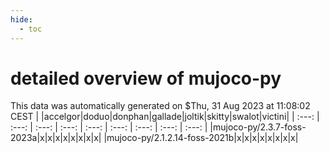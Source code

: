 ```yaml
---
hide:
  - toc
---
```


detailed overview of mujoco-py
==============================


This data was automatically generated on $Thu, 31 Aug 2023 at 11:08:02 CEST
| |accelgor|doduo|donphan|gallade|joltik|skitty|swalot|victini|
| :---: | :---: | :---: | :---: | :---: | :---: | :---: | :---: | :---: |
|mujoco-py/2.3.7-foss-2023a|x|x|x|x|x|x|x|x|
|mujoco-py/2.1.2.14-foss-2021b|x|x|x|x|x|x|x|x|
